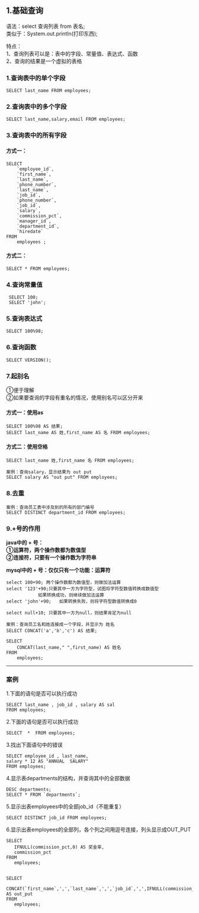 
## 1.基础查询

语法：select 查询列表 from 表名;  
类似于：System.out.println(打印东西);

特点：    
1、查询列表可以是：表中的字段、常量值、表达式、函数  
2、查询的结果是一个虚拟的表格   
  

### 1.查询表中的单个字段

	SELECT last_name FROM employees;

### 2.查询表中的多个字段
	SELECT last_name,salary,email FROM employees;

### 3.查询表中的所有字段

#### 方式一：
```
SELECT 
    `employee_id`,
    `first_name`,
    `last_name`,
    `phone_number`,
    `last_name`,
    `job_id`,
    `phone_number`,
    `job_id`,
    `salary`,
    `commission_pct`,
    `manager_id`,
    `department_id`,
    `hiredate` 
FROM
    employees ;  
```    
#### 方式二：  
	SELECT * FROM employees;
 
### 4.查询常量值
	 SELECT 100;
	 SELECT 'john';
 
### 5.查询表达式
 	SELECT 100%98;
 
### 6.查询函数
 	SELECT VERSION();
 
### 7.起别名
 
 ①便于理解  
 ②如果要查询的字段有重名的情况，使用别名可以区分开来    

#### 方式一：使用as
	SELECT 100%98 AS 结果;
	SELECT last_name AS 姓,first_name AS 名 FROM employees;

#### 方式二：使用空格
	SELECT last_name 姓,first_name 名 FROM employees;

	案例：查询salary，显示结果为 out put  
	SELECT salary AS "out put" FROM employees;


### 8.去重
	案例：查询员工表中涉及到的所有的部门编号  
	SELECT DISTINCT department_id FROM employees;


### 9.+号的作用

**java中的 + 号：   
①运算符，两个操作数都为数值型  
②连接符，只要有一个操作数为字符串**

**mysql中的 + 号：仅仅只有一个功能：运算符**  
```
select 100+90; 两个操作数都为数值型，则做加法运算    
select '123'+90;只要其中一方为字符型，试图将字符型数值转换成数值型  
			如果转换成功，则继续做加法运算  
select 'john'+90;	如果转换失败，则将字符型数值转换成0  

select null+10; 只要其中一方为null，则结果肯定为null  
```  
  
```
案例：查询员工名和姓连接成一个字段，并显示为 姓名
SELECT CONCAT('a','b','c') AS 结果;

SELECT 
	CONCAT(last_name," ",first_name) AS 姓名
FROM
	employees;
```
---
### 案例

1.下面的语句是否可以执行成功

	SELECT last_name , job_id , salary AS sal
	FROM employees; 

2.下面的语句是否可以执行成功  

	SELECT  *  FROM employees; 


3.找出下面语句中的错误 

	SELECT employee_id , last_name,
	salary * 12 AS "ANNUAL  SALARY"
	FROM employees;

4.显示表departments的结构，并查询其中的全部数据

	DESC departments;
	SELECT * FROM `departments`;

5.显示出表employees中的全部job_id（不能重复）

	SELECT DISTINCT job_id FROM employees;

6.显示出表employees的全部列，各个列之间用逗号连接，列头显示成OUT_PUT

	SELECT 
	   IFNULL(commission_pct,0) AS 奖金率,
	   commission_pct
	FROM 
	   employees;
	

	SELECT
	   CONCAT(`first_name`,',',`last_name`,',',`job_id`,',',IFNULL(commission_pct,0)) AS out_put
	FROM
	   employees;
